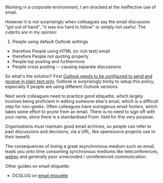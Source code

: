 Working in a corporate environment, I am shocked at the ineffective use of email.

However it is not surprisingly when colleagues say the email discussion "got
out of hand", "it was too hard to follow" or simply not useful. The culprits
are in my opinion:

1. People using default Outlook settings
* therefore People using HTML (or rich text) email
* therefore People not quoting properly
* People top posting and furthermore
* People cross posting -- causing separate discussions

So what's the solution? First [Outlook needs to be configured to send and
receive in plain text only](http://support.microsoft.com/kb/831607). Outlook is
surprisingly tricky to setup this policy, especially if people are using
different Outlook versions.

Next work colleagues need to practice good etiquette, which largely involves
being proficient in editing someone else's email, which is a difficult step for
non-geeks. Often colleagues have outrageous email footers, which takes some
effort to prune from an email. There is no need to sign off with your name,
since there is a standardised From: field for this very purpose.

Organisations must maintain good email archives, so people can refer to past
discussions and decisions, via a URL, like opensource projects use to their
benefit.

The consequences of losing a great asynchronous medium such as email, leads you
onto time consuming synchronous mediums like teleconferences,
[webex](http://en.wikipedia.org/wiki/WebEx) and generally poor unrecorded /
unreferenced communication.


Other guides on email etiquette:

* DCGLUG on [email etiquette](http://www.dcglug.org.uk/node/26)
